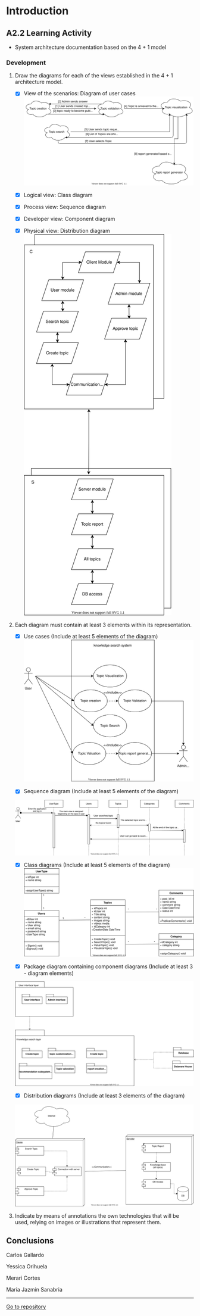 # Introduction 

##  A2.2 Learning Activity

- System architecture documentation based on the 4 + 1 model


###  Development

1. Draw the diagrams for each of the views established in the 4 + 1 architecture model.

   - [x] View of the scenarios: Diagram of user cases
   ![scenariosview](https://raw.githubusercontent.com/Carlos-Gallardoo/AnalisisAvanzadoDeSoftware/8b9784622956e4617f4069b0338b39833b088fee/img/4%2B1%20view%20scenarios.svg)
    - [x] Logical view: Class diagram

    - [x] Process view: Sequence diagram

    - [x] Developer view: Component diagram

    - [x] Physical view: Distribution diagram
    ![phisicsview](https://raw.githubusercontent.com/Carlos-Gallardoo/AnalisisAvanzadoDeSoftware/8b9784622956e4617f4069b0338b39833b088fee/img/4%2B1%20view%20physical.svg)

2. Each diagram must contain at least 3 elements within its representation.

    - [x] Use cases (Include at least 5 elements of the diagram)
    ![casouso](https://raw.githubusercontent.com/Carlos-Gallardoo/AnalisisAvanzadoDeSoftware/8968edf6cd84bec735f91da2f398e8bd72542792/img/Ingles%20UML%20Caso%20de%20uso.svg)


   - [x] Sequence diagram (Include at least 5 elements of the diagram)

   ![secuencia](https://raw.githubusercontent.com/Carlos-Gallardoo/AnalisisAvanzadoDeSoftware/8968edf6cd84bec735f91da2f398e8bd72542792/img/Ingles%20UML%20diagrama%20de%20secuencias%202.svg)

   - [x] Class diagrams (Include at least 5 elements of the diagram)
   ![clases](https://raw.githubusercontent.com/Carlos-Gallardoo/AnalisisAvanzadoDeSoftware/8968edf6cd84bec735f91da2f398e8bd72542792/img/Ingles%20UML%20Diagrama%20de%20clases.svg)


   - [x] Package diagram containing component diagrams (Include at least 3 - diagram elements)

   ![paquetes](https://raw.githubusercontent.com/Carlos-Gallardoo/AnalisisAvanzadoDeSoftware/1f43c6ad975ba1cfdca443446c8beda64110cb98/img/ingles%20Diagrama%20paquetes.svg)

   - [x] Distribution diagrams (Include at least 3 elements of the diagram)

   ![distribucion](https://raw.githubusercontent.com/Carlos-Gallardoo/AnalisisAvanzadoDeSoftware/8968edf6cd84bec735f91da2f398e8bd72542792/img/ingles%20UML%20Distribucion.svg)

3. Indicate by means of annotations the own technologies that will be used, relying on images or illustrations that represent them.


## Conclusions

Carlos Gallardo

Yessica Orihuela

Merari Cortes 

Maria Jazmin Sanabria


___



 [Go to repository]()